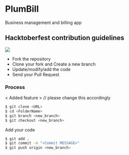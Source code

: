 # PlumBill
Business management and billing app

## Hacktoberfest contribution guidelines
![](https://hacktoberfest.com/_next/static/media/opengraph.da6e44c0.png)

  - Fork the repository
  - Clone your fork and Create a new branch
  - Update/modify/add the code
  - Send your Pull Request

### Process
< Added feature >  // please change this accordingly

```sh
$ git clone <URL>
$ cd <FolderName>
$ git branch <new_branch>
$ git checkout <new_branch>
```

Add your code

```sh
$ git add .
$ git commit -m "<Commit MESSAGE>"
$ git push origin <new_branch>
```
